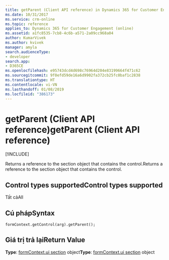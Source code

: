 ```yaml
---
title: getParent (Client API reference) in Dynamics 365 for Customer Engagement| MicrosoftDocs
ms.date: 10/31/2017
ms.service: crm-online
ms.topic: reference
applies_to: Dynamics 365 for Customer Engagement (online)
ms.assetid: a1fc8535-7cb8-4c6b-a571-2a09cc968a04
author: KumarVivek
ms.author: kvivek
manager: amyla
search.audienceType:
- developer
search.app:
- D365CE
ms.openlocfilehash: e95743dcd4d698c76964d204e83199664f471c62
ms.sourcegitcommit: 9f0efd59de16a6d9902fa372cb25fc0baf1c2838
ms.translationtype: HT
ms.contentlocale: vi-VN
ms.lasthandoff: 01/08/2019
ms.locfileid: "386173"
---
```

# <a name="getparent-client-api-reference"></a><span data-ttu-id="4c9ed-102">getParent (Client API reference)</span><span class="sxs-lookup"><span data-stu-id="4c9ed-102">getParent (Client API reference)</span></span>

[!INCLUDE[](../../../../includes/cc_applies_to_update_9_0_0.md)]

<span data-ttu-id="4c9ed-103">Returns a reference to the section object that contains the control.</span><span class="sxs-lookup"><span data-stu-id="4c9ed-103">Returns a reference to the section object that contains the control.</span></span> 

## <a name="control-types-supported"></a><span data-ttu-id="4c9ed-104">Control types supported</span><span class="sxs-lookup"><span data-stu-id="4c9ed-104">Control types supported</span></span>

<span data-ttu-id="4c9ed-105">Tất cả</span><span class="sxs-lookup"><span data-stu-id="4c9ed-105">All</span></span>

## <a name="syntax"></a><span data-ttu-id="4c9ed-106">Cú pháp</span><span class="sxs-lookup"><span data-stu-id="4c9ed-106">Syntax</span></span>

`formContext.getControl(arg).getParent();`

## <a name="return-value"></a><span data-ttu-id="4c9ed-107">Giá trị trả lại</span><span class="sxs-lookup"><span data-stu-id="4c9ed-107">Return Value</span></span>

<span data-ttu-id="4c9ed-108">**Type**: [formContext.ui section](../formContext-ui-sections.md) object</span><span class="sxs-lookup"><span data-stu-id="4c9ed-108">**Type**: [formContext.ui section](../formContext-ui-sections.md) object</span></span>


